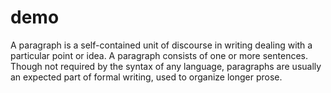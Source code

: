 # demo
A paragraph is a self-contained unit of discourse in writing dealing with a particular point or idea. A paragraph consists of one or more sentences. Though not required by the syntax of any language, paragraphs are usually an expected part of formal writing, used to organize longer prose.
